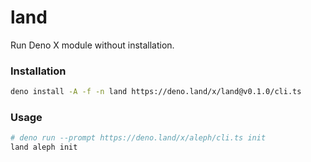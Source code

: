 # land

Run Deno X module without installation.

### Installation

```bash
deno install -A -f -n land https://deno.land/x/land@v0.1.0/cli.ts
```

### Usage

```bash
# deno run --prompt https://deno.land/x/aleph/cli.ts init
land aleph init
```